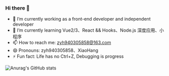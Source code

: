 ### Hi there 👋

- 🔭 I’m currently working as a front-end developer and independent developer
- 🌱 I’m currently learning Vue2/3、React && Hooks、Node.js 深度应用、小程序
- 📫 How to reach me: zyh940305858@163.com
- 😄 Pronouns: zyh940305858、XiaoHang
- ⚡ Fun fact: Life has no Ctrl+Z, Debugging is progress

![Anurag's GitHub stats](https://github-readme-stats.vercel.app/api?username=zyh940305858&theme=dark&show_icons=true)
